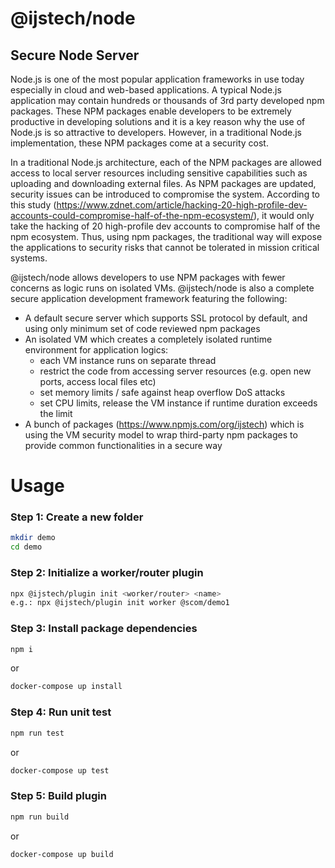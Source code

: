 # @ijstech/node
## Secure Node Server

Node.js is one of the most popular application frameworks in use today especially in cloud and web-based applications.  A typical Node.js application may contain hundreds or thousands of 3rd party developed npm packages. These NPM packages enable developers to be extremely productive in developing solutions and it is a key reason why the use of Node.js is so attractive to developers. However, in a traditional Node.js implementation, these NPM packages come at a security cost.

In a traditional Node.js architecture, each of the NPM packages are allowed access to local server resources including sensitive capabilities such as uploading and downloading external files. As NPM packages are updated, security issues can be introduced to compromise the system.  According to this study (https://www.zdnet.com/article/hacking-20-high-profile-dev-accounts-could-compromise-half-of-the-npm-ecosystem/), it would only take the hacking of 20 high-profile dev accounts to compromise half of the npm ecosystem. Thus, using npm packages, the traditional way will expose the applications to security risks that cannot be tolerated in mission critical systems.

@ijstech/node allows developers to use NPM packages with fewer concerns as logic runs on isolated VMs.  @ijstech/node is also a complete secure application development framework featuring the following:

- A default 
secure server which supports SSL protocol by default, and using only minimum set of code reviewed npm packages
- An isolated VM which creates a completely isolated runtime environment for application logics: 
  - each VM instance runs on separate thread
  - restrict the code from accessing server resources (e.g. open new ports, access local files etc)
  - set memory limits / safe against heap overflow DoS attacks
  - set CPU limits, release the VM instance if runtime duration exceeds the limit
- A bunch of packages (https://www.npmjs.com/org/ijstech) which is using the VM security model to wrap third-party npm packages to provide common functionalities in a secure way


# Usage

### Step 1: Create a new folder
```sh
mkdir demo
cd demo
```
 
### Step 2: Initialize a worker/router plugin
```sh
npx @ijstech/plugin init <worker/router> <name>
e.g.: npx @ijstech/plugin init worker @scom/demo1
```
 
### Step 3: Install package dependencies
```sh
npm i
```
or
```sh
docker-compose up install
```

### Step 4: Run unit test
```sh
npm run test
```
or
```sh
docker-compose up test
```
### Step 5: Build plugin
```sh
npm run build
```
or
```sh
docker-compose up build
```
